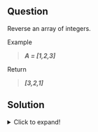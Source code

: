 ## Question
Reverse an array of integers.

Example<br>
>***A = [1,2,3]***

Return<br>
>***[3,2,1]***

## Solution
<details>
  <summary>Click to expand!</summary>

1. Find the mid-point of the given array.
2. Swap the elements - First element with the last and second element with the one before last, etc.
</details>

